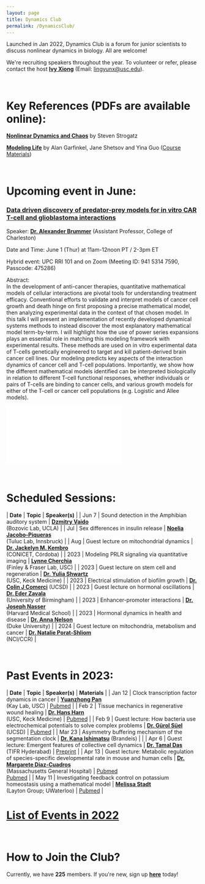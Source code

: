 ```yaml
---
layout: page
title: Dynamics Club
permalink: /DynamicsClub/
---
```


Launched in Jan 2022, Dynamics Club is a forum for junior scientists to discuss nonlinear dynamics in biology. All are welcome! 

We're recruiting speakers throughout the year. To volunteer or refer, please contact the host [**Ivy Xiong**](https://lingyunxiong.github.io) (Email: [lingyunx@usc.edu](mailto:lingyunx@usc.edu)). 

&nbsp;
&nbsp;

# Key References (PDFs are available online): 

[**Nonlinear Dynamics and Chaos**](https://www.stevenstrogatz.com/books/nonlinear-dynamics-and-chaos-with-applications-to-physics-biology-chemistry-and-engineering) by Steven Strogatz 

[**Modeling Life**](https://link.springer.com/book/10.1007/978-3-319-59731-7) by Alan Garfinkel, Jane Shetsov and Yina Guo ([Course Materials](https://modelinginbiology.github.io))

&nbsp;
&nbsp;

# Upcoming event in June: 

### [**Data driven discovery of predator-prey models for in vitro CAR T-cell and glioblastoma interactions**](https://www.frontiersin.org/articles/10.3389/fimmu.2023.1115536/full)

Speaker: [**Dr. Alexander Brummer**](https://physics.cofc.edu/faculty-and-staff-listing/brummer,-alex.php) (Assistant Professor, College of Charleston)

Date and Time: June 1 (Thur) at 11am-12noon PT / 2-3pm ET

Hybrid event: UPC RRI 101 and on Zoom (Meeting ID: 941 5314 7590, Passcode: 475286)

Abstract:\
In the development of anti-cancer therapies, quantitative mathematical models of cellular interactions are pivotal tools for understanding treatment efficacy. Conventional efforts to validate and interpret models of cancer cell growth and death hinge on first proposing a precise mathematical model, then analyzing experimental data in the context of that chosen model.  In this talk I will present an implementation of recently developed dynamical systems methods to instead discover the most explanatory mathematical model term-by-term.  I will highlight how the use of power series expansions plays an essential role in matching this modeling framework with experimental results.  These methods are used on in vitro experimental data of T-cells genetically engineered to target and kill patient-derived brain cancer cell lines.  Our modeling predicts key aspects of the interaction dynamics of cancer cell and T-cell populations.  Importantly, we show how the different mathematical models identified can be interpreted biologically in relation to different T-cell functional responses, whether individuals or pairs of T-cells are binding to cancer cells, and various growth models for either of the T-cell or cancer cell populations (e.g. Logistic and Allee models).

![DynamicsClub](/images/DynamicsClub_Jun2023.pdf)

&nbsp;
&nbsp;

# Scheduled Sessions:

| **Date** | **Topic** | **Speaker(s)** |
| Jun 7 | Sound detection in the Amphibian auditory system | [**Dzmitry Vaido**](https://bozoviclab.physics.ucla.edu/members.html) <br /> (Bozovic Lab, UCLA) |
| Jul | Sex differences in insulin release | [**Noelia Jacobo-Piqueras**](https://cavx.at/noelia-jacobo-piqueras/) <br /> (Tuluc Lab, Innsbruck) |
| Aug | Guest lecture on mitochondrial dynamics | [**Dr. Jackelyn M. Kembro**](https://loop.frontiersin.org/people/170588/overview) <br /> (CONICET, Córdoba) |
| 2023 | Modeling PRLR signaling via quantitative imaging | [**Lynne Cherchia**](http://csbl.usc.edu/people/lab-members/) <br /> (Finley & Fraser Lab, USC) |
| 2023 | Guest lecture on stem cell and regeneration | [**Dr. Yulia Shwartz**](https://keck.usc.edu/faculty-search/yulia-shwartz/) <br /> (USC, Keck Medicine) |
| 2023 | Electrical stimulation of biofilm growth | [**Dr. Colin J Comerci**](https://suellab.github.io/people/) (UCSD) |
| 2023 | Guest lecture on hormonal oscillations | [**Dr. Eder Zavala**](https://www.birmingham.ac.uk/staff/profiles/metabolism-systems/zavala-eder.aspx) <br /> (University of Birmingham) |
| 2023 | Enhancer-promoter interactions | [**Dr. Joseph Nasser**](https://connects.catalyst.harvard.edu/Profiles/display/Person/200753) <br /> (Harvard Medical School) |
| 2023 | Hormonal dynamics in health and disease | [**Dr. Anna Nelson**](https://scholars.duke.edu/person/anna.nelson) <br /> (Duke University) |
| 2024 | Guest lecture on mitochondria, metabolism and cancer | [**Dr. Natalie Porat-Shliom**](https://irp.nih.gov/pi/natalie-porat-shliom) <br /> (NCI/CCR) |

&nbsp;
&nbsp; 

# Past Events in 2023:

| **Date** | **Topic** | **Speaker(s)** | **Materials** |
| Jan 12 | Clock transcription factor dynamics in cancer | [**Yuanzhong Pan**](https://kaylab.usc.edu/about-ussteve-a-kay-ph-d-d-sc/staff/)  <br /> (Kay Lab, USC)  | [Pubmed](https://pubmed.ncbi.nlm.nih.gov/36595671/) |
| Feb 2 | Tissue mechanics in regenerative wound healing | [**Dr. Hans Harn**](https://sites.usc.edu/cmchuong/about/)  <br /> (USC, Keck Medicine)  | [Pubmed](https://pubmed.ncbi.nlm.nih.gov/33972536/) |
| Feb 9 | Guest lecture: How bacteria use electrochemical potentials to solve complex problems | [**Dr. Gürol Süel**](https://suellab.github.io) (UCSD)  | [Pubmed](https://pubmed.ncbi.nlm.nih.gov/36201591/) |
| Mar 23 | Asymmetry buffering mechanism of the segmentation clock | [**Dr. Kana Ishimatsu**](https://www.brandeis.edu/mathematics/people/index.html) (Brandeis) | |
| Apr 6 | Guest lecture: Emergent features of collective cell dynamics | [**Dr. Tamal Das**](https://www.tifrh.res.in/~tamal/) <br /> (TIFR Hyderabad)  | [Preprint](https://doi.org/10.1101/2022.08.03.502740) |
| Apr 13 | Guest lecture: Metabolic regulation of species-specific developmental rate in mouse and human cells | [**Dr. Margarete Diaz-Cuadros**](https://molbio.massgeneral.org/labs/diaz-cuadros-lab/) <br /> (Massachusetts General Hospital) | [Pubmed](https://pubmed.ncbi.nlm.nih.gov/31915384/) <br /> [Pubmed](https://pubmed.ncbi.nlm.nih.gov/36599986/) |
| May 11 | Investigating feedback control on potassium homeostasis using a mathematical model | [**Melissa Stadt**](https://uwaterloo.ca/scholar/mstadt/home) <br /> (Layton Group; UWaterloo) | [Pubmed](https://pubmed.ncbi.nlm.nih.gov/36538563/) |

# [List of Events in 2022](https://lingyunxiong.github.io/2022/12/16/dynamicsclub.html)

&nbsp;
&nbsp;

# How to Join the Club?

Currently, we have **225** members. If you're new, sign up [**here**](http://eepurl.com/hSqQLD) today! 
